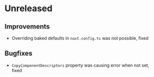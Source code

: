 # Unreleased

## Improvements

- Overriding baked defaults in `nuxt.config.ts` was not possible, fixed

## Bugfixes

- `CopyComponentDescriptors` property was causing error when not set, fixed